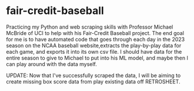 # fair-credit-baseball

Practicing my Python and web scraping skills with Professor Michael McBride of UCI to help with his Fair-Credit Baseball project. The end goal for me is to have automated code that goes through each day in the 2023 season on the NCAA baseball website,extracts the play-by-play data for each game, and exports it into its own csv file. I should have data for the entire season to give to Michael to put into his ML model, and maybe then I can play around with the data myself.

UPDATE: 
Now that I've successfully scraped the data, I will be aiming to create missing box score data from play existing data off RETROSHEET.
